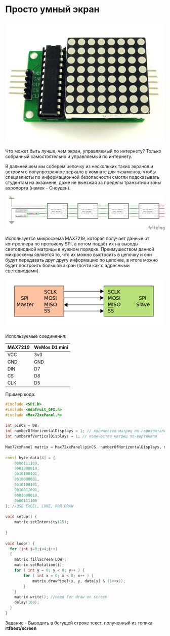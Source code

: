 # Просто умный экран


### ![](img/09/DSC01930.jpg)
Что может быть лучше, чем экран, управляемый по интернету? Только собранный самостоятельно и управляемый по интернету.

В дальнейшем мы соберем цепочку из нескольких таких экранов и встроим в полупрозрачное зеркало в комнате для экзаменов, чтобы специалисты по информационной безопасности смогли подсказывать студентам на экзамене, даже не выезжая за пределы транзитной зоны аэропорта (намек - Сноуден).

![](img/09/nodemcu-matrix-8x8-max7219-6_schema_robotclass.png)

Используется микросхема MAX7219, которая получает данные от контроллера по протоколу SPI, а потом подаёт их на выводы светодиодной матрицы в нужном порядке. Преимуществом данной микросхемы является то, что их можно выстроить в цепочку и они будут передавать друг другу информацию по цепочке, в итоге можно будет построить большой экран (почти как с адресными светодиодами).

![](img/09/1024px-SPI_single_slave.svg.png)

Используемые соединения:

| MAX7219 | WeMos D1 mini |
| :------ | :------------ |
| VCC     | 3v3           |
| GND     | GND           |
| DIN     | D7            |
| CS      | D8            |
| CLK     | D5            |

Пример кода:

```c++
#include <SPI.h>
#include <Adafruit_GFX.h>
#include <Max72xxPanel.h>

int pinCS = D8;
int numberOfHorizontalDisplays = 1; // количество матриц по-горизонтали
int numberOfVerticalDisplays = 1; // количество матриц по-вертикали

Max72xxPanel matrix = Max72xxPanel(pinCS, numberOfHorizontalDisplays, numberOfVerticalDisplays);

const byte data[8] = {
    0b00111100,
    0b01000010,
    0b10100101,
    0b10000001,
    0b10100101,
    0b10011001,
    0b01000010,
    0b00111100
}; //USE EXCEL, LUKE, FOR DRAW

void setup() {
    matrix.setIntensity(15);

}

void loop() {
  for (int i=0;i<4;i++) 
  {
    matrix.fillScreen(LOW);
    matrix.setRotation(i);
    for ( int y = 0; y < 8; y++ ) {
        for ( int x = 0; x < 8; x++ ) {
            matrix.drawPixel(x, y, data[y] & (1<<x));
        }
    }    
    matrix.write(); //need for draw on screen
    delay(100);
  }  
}
```



Задание - Выводить в бегущей строке текст, полученный из топика **rtfbest/screen**